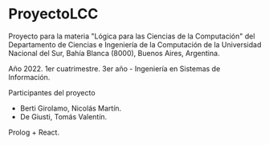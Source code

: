# ProyectoLCC

Proyecto para la materia "Lógica para las Ciencias de la Computación" del Departamento de Ciencias e Ingeniería de la Computación de
la Universidad Nacional del Sur, Bahía Blanca (8000), Buenos Aires, Argentina.

Año 2022. 1er cuatrimestre.
3er año - Ingeniería en Sistemas de Información.

Participantes del proyecto
  - Berti Girolamo, Nicolás Martín.
  - De Giusti, Tomás Valentín.

Prolog + React.
